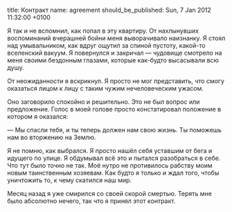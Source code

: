 title: Контракт
name: agreement
should_be_published: Sun, 7 Jan 2012 11:32:00 +0100

Я так и не вспомнил, как попал в эту квартиру. От нахлынувших воспоминаний вчерашней бойни меня выворачивало наизнанку. Я стоял над умывальником, как вдруг ощутил за спиной пустоту, какой-то вселенский вакуум. Я повернулся и закричал — чудовище смотрело на меня своими бездонным глазами, которые <nobr>как-будто</nobr> высасывали всю душу.

От неожиданности я вскрикнул. Я просто не мог представить, что смогу оказаться лицом к лицу с таким чужим нечеловеческим ужасом.

Оно заговорило спокойно и решительно. Это не был вопрос или предложение. Голос в моей голове просто констатировал положение в котором я оказался:

— Мы спасли тебя, и ты теперь должен нам свою жизнь. Ты поможешь нам во вторжению на Землю.

Я не помню, как выбрался. Я просто нашёл себя уставшим от бега и идущего по улице. Я обдумывал всё это и пытался разобраться в себе. Что тут было точно не так. Моё нутро не противилось рабству моим новым таинственным хозяевам. Как будто я только и ждал того, чтобы уничтожить то, к чему скатился наш мир.

Месяц назад я уже смирился со своей скорой смертью. Терять мне было абсолютно нечего, так что я принял этот контракт.
